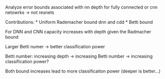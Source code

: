 
Analyze error bounds associated with nn depth for fully connected or cnn netowrks -> not resnets

Contributions:
    * Uniform Rademacher bound dnn and cdd
    * Betti bound

For DNN and CNN capacity increases with depth given the Radmacher bound

Larger Betti numer -> better classification power 

Betti number: increasing depth -> increasing Betti number -> increasing classification power?

Both bound increases lead to more classificaiton power (deeper is better...)


